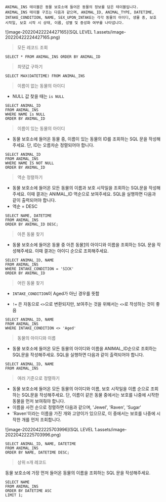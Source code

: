 ``` 
ANIMAL_INS 테이블은 동물 보호소에 들어온 동물의 정보를 담은 테이블입니다. ANIMAL_INS 테이블 구조는 다음과 같으며, ANIMAL_ID, ANIMAL_TYPE, DATETIME, INTAKE_CONDITION, NAME, SEX_UPON_INTAKE는 각각 동물의 아이디, 생물 종, 보호 시작일, 보호 시작 시 상태, 이름, 성별 및 중성화 여부를 나타냅니다.
```

![image-20220422224427165](SQL LEVEL 1.assets/image-20220422224427165.png)

>  모든 레코드 조회

``` mysql
SELECT * FROM ANIMAL_INS ORDER BY ANIMAL_ID
```



>  최댓값 구하기

``` mysql
SELECT MAX(DATETIME) FROM ANIMAL_INS 
```



> 이름이 없는 동물의 아이디

* NULL 값 찾을 때는 `is NULL`

``` mysql
SELECT ANIMAL_ID 
FROM ANIMAL_INS 
WHERE NAME is NULL
ORDER BY ANIMAL_ID
```



> 이름이 있는 동물의 아이디

* 동물 보호소에 들어온 동물 중, 이름이 있는 동물의 ID를 조회하는 SQL 문을 작성해주세요. 단, ID는 오름차순 정렬되어야 합니다.

``` mysql
SELECT ANIMAL_ID
FROM ANIMAL_INS
WHERE NAME IS NOT NULL
ORDER BY ANIMAL_ID
```



> 역순 정렬하기

* 동물 보호소에 들어온 모든 동물의 이름과 보호 시작일을 조회하는 SQL문을 작성해주세요. 이때 결과는 ANIMAL_ID 역순으로 보여주세요. SQL을 실행하면 다음과 같이 출력되어야 합니다.
* 역순 = DESC

``` mysql
SELECT NAME, DATETIME 
FROM ANIMAL_INS
ORDER BY ANIMAL_ID DESC;
```



> 아픈 동물 찾기

* 동물 보호소에 들어온 동물 중 아픈 동물[1](https://programmers.co.kr/learn/courses/30/lessons/59036#fn1)의 아이디와 이름을 조회하는 SQL 문을 작성해주세요. 이때 결과는 아이디 순으로 조회해주세요.

``` mysql
SELECT ANIMAL_ID, NAME
FROM ANIMAL_INS
WHERE INTAKE_CONDITION = 'SICK'
ORDER BY ANIMAL_ID
```



> 어린 동물 찾기

* `INTAKE_CONDITION`이 Aged가 아닌 경우를 뜻함

* `!=` 은 자동으로 `<>`으로 변환되지만, 보여주는 것을 위해서는 `<>`로 작성하는 것이 좋음 

``` mysql
SELECT ANIMAL_ID, NAME
FROM ANIMAL_INS
WHERE INTAKE_CONDITION <> 'Aged'
```



> 동물의 아이디와 이름

* 동물 보호소에 들어온 모든 동물의 아이디와 이름을 ANIMAL_ID순으로 조회하는 SQL문을 작성해주세요. SQL을 실행하면 다음과 같이 출력되어야 합니다.

``` mysql
SELECT ANIMAL_ID, NAME
FROM ANIMAL_INS
```



> 여러 기준으로 정렬하기

* 동물 보호소에 들어온 모든 동물의 아이디와 이름, 보호 시작일을 이름 순으로 조회하는 SQL문을 작성해주세요. 단, 이름이 같은 동물 중에서는 보호를 나중에 시작한 동물을 먼저 보여줘야 합니다.
* 이름을 사전 순으로 정렬하면 다음과 같으며, 'Jewel', 'Raven', 'Sugar'
* 'Raven'이라는 이름을 가진 개와 고양이가 있으므로, 이 중에서는 보호를 나중에 시작한 개를 먼저 조회합니다.

![image-20220422225703996](SQL LEVEL 1.assets/image-20220422225703996.png)

``` mysql
SELECT ANIMAL_ID, NAME, DATETIME
FROM ANIMAL_INS
ORDER BY NAME, DATETIME DESC;
```



> 상위 n개 레코드

동물 보호소에 가장 먼저 들어온 동물의 이름을 조회하는 SQL 문을 작성해주세요.

``` mysql
SELECT NAME
FROM ANIMAL_INS
ORDER BY DATETIME ASC
LIMIT 1;
```



